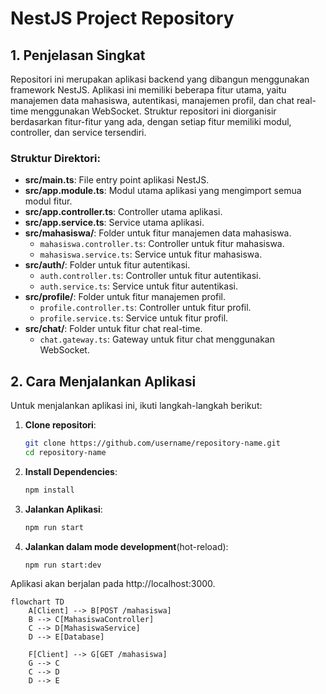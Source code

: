 # NestJS Project Repository

## 1. Penjelasan Singkat

Repositori ini merupakan aplikasi backend yang dibangun menggunakan framework NestJS. Aplikasi ini memiliki beberapa fitur utama, yaitu manajemen data mahasiswa, autentikasi, manajemen profil, dan chat real-time menggunakan WebSocket. Struktur repositori ini diorganisir berdasarkan fitur-fitur yang ada, dengan setiap fitur memiliki modul, controller, dan service tersendiri.

### Struktur Direktori:
- **src/main.ts**: File entry point aplikasi NestJS.
- **src/app.module.ts**: Modul utama aplikasi yang mengimport semua modul fitur.
- **src/app.controller.ts**: Controller utama aplikasi.
- **src/app.service.ts**: Service utama aplikasi.
- **src/mahasiswa/**: Folder untuk fitur manajemen data mahasiswa.
  - `mahasiswa.controller.ts`: Controller untuk fitur mahasiswa.
  - `mahasiswa.service.ts`: Service untuk fitur mahasiswa.
- **src/auth/**: Folder untuk fitur autentikasi.
  - `auth.controller.ts`: Controller untuk fitur autentikasi.
  - `auth.service.ts`: Service untuk fitur autentikasi.
- **src/profile/**: Folder untuk fitur manajemen profil.
  - `profile.controller.ts`: Controller untuk fitur profil.
  - `profile.service.ts`: Service untuk fitur profil.
- **src/chat/**: Folder untuk fitur chat real-time.
  - `chat.gateway.ts`: Gateway untuk fitur chat menggunakan WebSocket.

## 2. Cara Menjalankan Aplikasi

Untuk menjalankan aplikasi ini, ikuti langkah-langkah berikut:

1. **Clone repositori**:
   ```bash
   git clone https://github.com/username/repository-name.git
   cd repository-name
2. **Install Dependencies**:
    ```bash
    npm install
4. **Jalankan Aplikasi**:
    ```bash
    npm run start
5. **Jalankan dalam mode development**(hot-reload):
   ```bash
   npm run start:dev
Aplikasi akan berjalan pada http://localhost:3000.

```mermaid
flowchart TD
    A[Client] --> B[POST /mahasiswa]
    B --> C[MahasiswaController]
    C --> D[MahasiswaService]
    D --> E[Database]

    F[Client] --> G[GET /mahasiswa]
    G --> C
    C --> D
    D --> E
